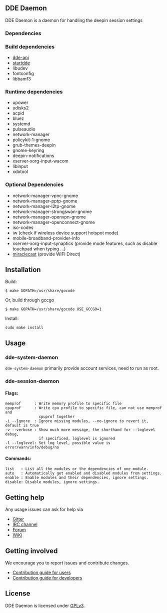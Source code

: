 ## DDE Daemon

DDE Daemon is a daemon for handling  the deepin session settings

### Dependencies


### Build dependencies

* [dde-api](https://github.com/linuxdeepin/dde-api)
* [startdde](https://github.com/linuxdeepin/startdde)
* libudev
* fontconfig
* libbamf3

### Runtime dependencies

* upower
* udisks2
* acpid
* bluez
* systemd
* pulseaudio
* network-manager
* policykit-1-gnome
* grub-themes-deepin
* gnome-keyring
* deepin-notifications
* xserver-xorg-input-wacom
* libinput
* xdotool

### Optional Dependencies

* network-manager-vpnc-gnome
* network-manager-pptp-gnome
* network-manager-l2tp-gnome
* network-manager-strongswan-gnome
* network-manager-openvpn-gnome
* network-manager-openconnect-gnome
* iso-codes
* iw (check if wireless device support hotspot mode)
* mobile-broadband-provider-info
* xserver-xorg-input-synaptics (provide mode features, such as disable touchpad when typing ...)
* [miraclecast](https://github.com/derekdai/miraclecast) (provide WIFI Direct)

## Installation

Build:
```
$ make GOPATH=/usr/share/gocode
```

Or, build through gccgo
```
$ make GOPATH=/usr/share/gocode USE_GCCGO=1
```

Install:
```
sudo make install
```

## Usage

### dde-system-daemon

`dde-system-daemon` primarily provide account services, need to run as root.

### dde-session-daemon

#### Flags:

```
memprof      : Write memory profile to specific file
cpuprof      : Write cpu profile to specific file, can not use memprof and
               cpuprof together
-i --Ignore  : Ignore missing modules, --no-ignore to revert it, default is true
-v --verbose : Show much more message, the shorthand for --loglevel debug,
               if specificed, loglevel is ignored
-l --loglevel: Set log level, possible value is error/warn/info/debug/no
```

#### Commands:

```
list   : List all the modules or the dependencies of one module.
auto   : Automatically get enabled and disabled modules from settings.
enable : Enable modules and their dependencies, ignore settings.
disable: Disable modules, ignore settings.
```

## Getting help

Any usage issues can ask for help via

* [Gitter](https://gitter.im/orgs/linuxdeepin/rooms)
* [IRC channel](https://webchat.freenode.net/?channels=deepin)
* [Forum](https://bbs.deepin.org/)
* [WiKi](http://wiki.deepin.org/)

## Getting involved

We encourage you to report issues and contribute changes.

* [Contribution guide for users](http://wiki.deepin.org/index.php?title=Contribution_Guidelines_for_Users)
* [Contribution guide for developers](http://wiki.deepin.org/index.php?title=Contribution_Guidelines_for_Developers)

## License

DDE Daemon is licensed under [GPLv3](LICENSE).
